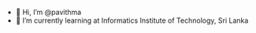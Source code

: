 - 👋 Hi, I’m @pavithma
- 🌱 I’m currently learning at Informatics Institute of Technology, Sri Lanka
<!---
pavithma/pavithma is a ✨ special ✨ repository because its `README.md` (this file) appears on your GitHub profile.
You can click the Preview link to take a look at your changes.
--->
